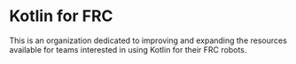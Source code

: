 # Kotlin for FRC

This is an organization dedicated to improving and expanding the resources available for teams interested in using Kotlin for their FRC robots.
